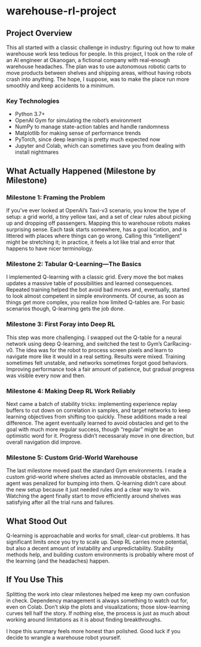 # warehouse-rl-project

## Project Overview

This all started with a classic challenge in industry: figuring out how to make warehouse work less tedious for people. In this project, I took on the role of an AI engineer at Okanogan, a fictional company with real-enough warehouse headaches. The plan was to use autonomous robotic carts to move products between shelves and shipping areas, without having robots crash into anything. The hope, I suppose, was to make the place run more smoothly and keep accidents to a minimum.

### Key Technologies
- Python 3.7+
- OpenAI Gym for simulating the robot’s environment
- NumPy to manage state-action tables and handle randomness
- Matplotlib for making sense of performance trends
- PyTorch, since deep learning is pretty much expected now
- Jupyter and Colab, which can sometimes save you from dealing with install nightmares

## What Actually Happened (Milestone by Milestone)

### Milestone 1: Framing the Problem

If you’ve ever looked at OpenAI’s Taxi-v3 scenario, you know the type of setup: a grid world, a tiny yellow taxi, and a set of clear rules about picking up and dropping off passengers. Mapping this to warehouse robots makes surprising sense. Each task starts somewhere, has a goal location, and is littered with places where things can go wrong. Calling this “intelligent” might be stretching it; in practice, it feels a lot like trial and error that happens to have nicer terminology.

### Milestone 2: Tabular Q-Learning—The Basics

I implemented Q-learning with a classic grid. Every move the bot makes updates a massive table of possibilities and learned consequences. Repeated training helped the bot avoid bad moves and, eventually, started to look almost competent in simple environments. Of course, as soon as things get more complex, you realize how limited Q-tables are. For basic scenarios though, Q-learning gets the job done.

### Milestone 3: First Foray into Deep RL

This step was more challenging. I swapped out the Q-table for a neural network using deep Q-learning, and switched the test to Gym’s CarRacing-v0. The idea was for the robot to process screen pixels and learn to navigate more like it would in a real setting. Results were mixed. Training sometimes felt unstable, and networks sometimes forgot good behaviors. Improving performance took a fair amount of patience, but gradual progress was visible every now and then.

### Milestone 4: Making Deep RL Work Reliably

Next came a batch of stability tricks: implementing experience replay buffers to cut down on correlation in samples, and target networks to keep learning objectives from shifting too quickly. These additions made a real difference. The agent eventually learned to avoid obstacles and get to the goal with much more regular success, though “regular” might be an optimistic word for it. Progress didn’t necessaraly  move in one direction, but overall navigation did improve.

### Milestone 5: Custom Grid-World Warehouse

The last milestone moved past the standard Gym environments. I made a custom grid-world where shelves acted as immovable obstacles, and the agent was penalized for bumping into them. Q-learning didn’t care about the new setup because it just needed rules and a clear way to win. Watching the agent finally start to move efficiently around shelves was satisfying after all the trial runs and failures.

## What Stood Out

Q-learning is approachable and works for small, clear-cut problems. It has significant limits once you try to scale up. Deep RL carries more potential, but also a decent amount of instability and unpredictability. Stability methods help, and building custom environments is probably where most of the learning (and the headaches) happen.

## If You Use This

Splitting the work into clear milestones helped me keep my own confusion in check. Dependency management is always something to watch out for, even on Colab. Don’t skip the plots and visualizations; those slow-learning curves tell half the story. If nothing else, the process is just as much about working around limitations as it is about finding breakthroughs.

I hope this summary feels more honest than polished. Good luck if you decide to wrangle a warehouse robot yourself.
